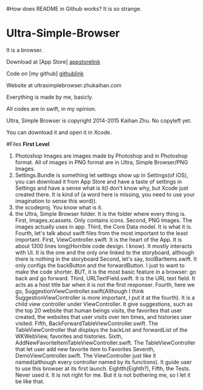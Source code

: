 #How does README in Github works? It is so strange.
# Ultra-Simple-Browser
It is a browser.

Download at [App Store] [appstorelink]

Code on [my github] [githublink]

Website at ultrasimplebrowser.zhukaihan.com

Everything is made by me, basicly. 

All codes are in swift, in my opinion. 

Ultra, Simple Browser is copyright 2014-2015 Kaihan Zhu. No copyleft yet. 

You can download it and open it in Xcode. 

#Files
**First Level**

1. Photoshop Images are images made by Photoshop and in Photoshop format. All of images in PNG format are in Ultra, Simple Browser/PNG Images. 
2. Settings.Bundle is something let settings show up in Settings(of iOS), you can download it from App Store and have a taste of settings in Settings and have a sense what is it(I don't know why, but Xcode just created there. It is kind of (a word here is missing, you need to use your imagination to sense this word)).
3. the xcodeproj. You know what is it.
4. the Ultra, Simple Browser folder. It is the folder where every thing is. 
        First, Images.xcassets. Only contains icons. 
        Second, PNG Images. The images actually uses in app. 
        Third, the Core Data model. It is what it is. 
        Fourth, let's talk about swift files from the most important to the least important. 
            First, ViewController.swift. It is the heart of the App. It is about 1300 lines long(Horrible code design. I know). It mostly interacts with UI. It is the one and the only one linked to the storyboard, although there is nothing in the storyboard
            Second, let's say, toolBarItems.swift. It only configs the backButton and the forwardButton. I just to want to make the code shorter. BUT, it is the most basic feature in a browser: go back and go forward. 
            Third, URLTextField.swift. It is the URL text field. It acts as a host title bar when it is not the first responser. 
            Fourth, here we go, SuggestionViewController.swift(Although I think SuggestionViewController is more important, I put it at the fourth). It is a child view controller under ViewController. It give suggestions, such as the top 20 website that human beings visits, the favorites that user created,                   the websites that user visits over ten times, and histories user visited. 
            Fifth, BackForwardTableViewController.swift. The TableViewController that displays the backList and                      forwardList of the WKWebView, favorites and histories. 
            Sixth, AddNewFavoriteItemTableViewController.swift. The TableViewController that let user add new                        favorite item to Favorites
            Seventh, DemoViewController.swift. The ViewController just like it named(although every controller named                 by its functions). It guide user to use this browser at its first launch. 
            Eightth(Eighth?), 
    Fifth, the Tests. Never used it. It is not right for me. But it is not bothering me, so I let it be like that.

[appstorelink]: http://itunes.apple.com/us/app/ultra-simple-browser/id952551914?mt=8
[githublink]: http://github.com/zhukaihan/Ultra-Simple-Browser
